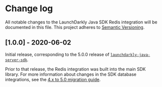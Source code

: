 # Change log

All notable changes to the LaunchDarkly Java SDK Redis integration will be documented in this file. This project adheres to [Semantic Versioning](http://semver.org).

## [1.0.0] - 2020-06-02
Initial release, corresponding to the 5.0.0 release of [`launchdarkly-java-server-sdk`](https://github.com/launchdarkly/java-server-sdk).

Prior to that release, the Redis integration was built into the main SDK library. For more information about changes in the SDK database integrations, see the [4.x to 5.0 migration guide](https://docs-stg.launchdarkly.com/252/sdk/server-side/java/migration-4-to-5/).

